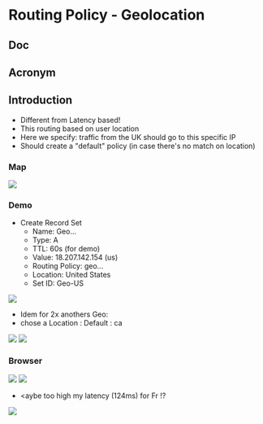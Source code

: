 # Routing Policy - Geolocation

## Doc

## Acronym

## Introduction
* Different from Latency based!
* This routing based on user location
* Here we specify: traffic from the UK should go to this specific IP
* Should create a "default" policy (in case there's no match on location)


### Map
[<img src="https://i.imgur.com/x7fDw5l.png">](https://i.imgur.com/x7fDw5l.png)

### Demo
* Create Record Set
    * Name: Geo...
    * Type: A
    * TTL: 60s (for demo)
    * Value: 18.207.142.154 (us)
    * Routing Policy: geo...
    * Location: United States
    * Set ID: Geo-US
    
[<img src="https://i.imgur.com/hM92NPq.png">](https://i.imgur.com/hM92NPq.png)

* Idem for 2x anothers Geo:
* chose a Location : Default : ca

[<img src="https://i.imgur.com/wYqixkV.png">](https://i.imgur.com/wYqixkV.png)
[<img src="https://i.imgur.com/NJn8Mtx.png">](https://i.imgur.com/NJn8Mtx.png)

### Browser
[<img src="https://i.imgur.com/h8QtzxX.png">](https://i.imgur.com/h8QtzxX.png)
[<img src="https://i.imgur.com/q83BWWj.png">](https://i.imgur.com/q83BWWj.png)

* <aybe too high my latency (124ms) for Fr !?

[<img src="https://i.imgur.com/icxwVn8.png">](https://i.imgur.com/icxwVn8.png)
